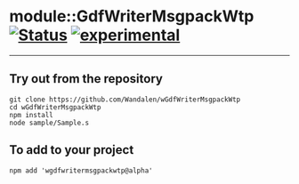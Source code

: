 
# module::GdfWriterMsgpackWtp  [![Status](https://github.com/Wandalen/wGdfWriterMsgpackWtp/workflows/publish/badge.svg)](https://github.com/Wandalen/wGdfWriterMsgpackWtp/actions?query=workflow%3Apublish) [![experimental](https://img.shields.io/badge/stability-experimental-orange.svg)](https://github.com/emersion/stability-badges#experimental)

___

## Try out from the repository
```
git clone https://github.com/Wandalen/wGdfWriterMsgpackWtp
cd wGdfWriterMsgpackWtp
npm install
node sample/Sample.s
```

## To add to your project
```
npm add 'wgdfwritermsgpackwtp@alpha'
```




